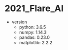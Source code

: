 # 2021_Flare_AI

+ version
   + python: 3.6.5
   + numpy: 1.14.3
   + pandas: 0.23.0
   + matplotlib: 2.2.2
